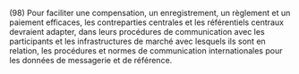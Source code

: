 (98) Pour faciliter une compensation, un enregistrement, un règlement et un paiement efficaces, les contreparties centrales et les référentiels centraux devraient adapter, dans leurs procédures de communication avec les participants et les infrastructures de marché avec lesquels ils sont en relation, les procédures et normes de communication internationales pour les données de messagerie et de référence.
